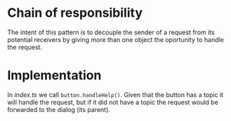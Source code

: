 # Chain of responsibility

The intent of this pattern is to decouple the sender of a request from its potential receivers by giving more than one object the oportunity to handle the request.

# Implementation

In _index.ts_ we call `button.handleHelp()`. Given that the button has a topic it will handle the request, but if it did not have a topic the request would be forwarded to the dialog (its parent).
